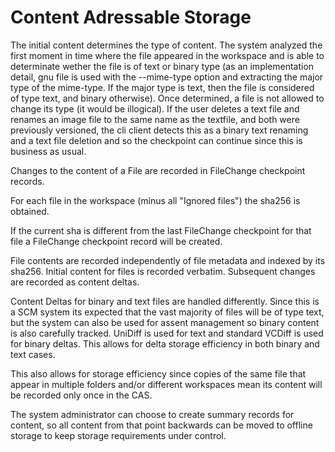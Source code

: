 
  # Content Adressable Storage

  The initial content determines the type of content.
  The system analyzed the first moment in time where the file appeared in the workspace and is able
  to determinate wether the file is of text or binary type (as an implementation detail,
  gnu file is used with the --mime-type option and extracting the major type of the mime-type. If
  the major type is text, then the file is considered of type text, and binary otherwise).
  Once determined, a file is not allowed to change its type (it would be illogical).
  If the user deletes a text file and renames an image file to the same name as the textfile,
  and both were previously versioned, the cli client detects this as a binary text renaming and a text
  file deletion and so the checkpoint can continue since this is business as usual.

  Changes to the content of a File are recorded in FileChange checkpoint records.

  For each file in the workspace (minus all "Ignored files") the sha256 is obtained.

  If the current sha is different from the last FileChange checkpoint for that file a FileChange checkpoint record
  will be created.

  File contents are recorded independently of file metadata and indexed by its sha256.
  Initial content for files is recorded verbatim. Subsequent changes are recorded as content deltas.

  Content Deltas for binary and text files are handled differently.
  Since this is a SCM system its expected that the vast majority of files will be of type text,
  but the system can also be used for assent management so binary content is also
  carefully tracked.
  UniDiff is used for text and standard VCDiff is used for binary deltas. This allows for delta storage
  efficiency in both binary and text cases.

  This also allows for storage efficiency since copies of the same file that appear in multiple folders
  and/or different workspaces mean its
  content will be recorded only once in the CAS.

  The system administrator can choose to create summary records for content, so all content from that
  point backwards can be moved to offline storage to keep storage requirements under control.
